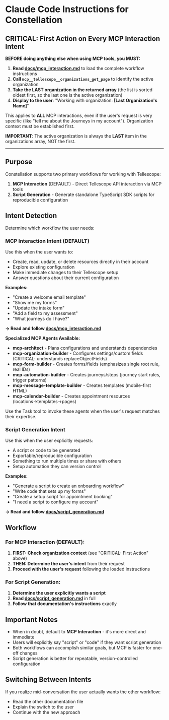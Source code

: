 # Claude Code Instructions for Constellation

## CRITICAL: First Action on Every MCP Interaction Intent

**BEFORE doing anything else when using MCP tools, you MUST:**

1. **Read [docs/mcp_interaction.md](docs/mcp_interaction.md)** to load the complete workflow instructions
2. **Call `mcp__tellescope__organizations_get_page`** to identify the active organization
3. **Take the LAST organization in the returned array** (the list is sorted oldest first, so the last one is the active organization)
4. **Display to the user**: "Working with organization: **[Last Organization's Name]**"

This applies to **ALL** MCP interactions, even if the user's request is very specific (like "tell me about the Journeys in my account"). Organization context must be established first.

**IMPORTANT**: The active organization is always the **LAST** item in the organizations array, NOT the first.

---

## Purpose

Constellation supports two primary workflows for working with Tellescope:

1. **MCP Interaction** (DEFAULT) - Direct Tellescope API interaction via MCP tools
2. **Script Generation** - Generate standalone TypeScript SDK scripts for reproducible configuration

## Intent Detection

Determine which workflow the user needs:

### MCP Interaction Intent (DEFAULT)

Use this when the user wants to:
- Create, read, update, or delete resources directly in their account
- Explore existing configuration
- Make immediate changes to their Tellescope setup
- Answer questions about their current configuration

**Examples:**
- "Create a welcome email template"
- "Show me my forms"
- "Update the intake form"
- "Add a field to my assessment"
- "What journeys do I have?"

**→ Read and follow [docs/mcp_interaction.md](docs/mcp_interaction.md)**

**Specialized MCP Agents Available:**
- **mcp-architect** - Plans configurations and understands dependencies
- **mcp-organization-builder** - Configures settings/custom fields (CRITICAL: understands replaceObjectFields)
- **mcp-form-builder** - Creates forms/fields (emphasizes single root rule, real IDs)
- **mcp-automation-builder** - Creates journeys/steps (journey start rules, trigger patterns)
- **mcp-message-template-builder** - Creates templates (mobile-first HTML)
- **mcp-calendar-builder** - Creates appointment resources (locations→templates→pages)

Use the Task tool to invoke these agents when the user's request matches their expertise.

### Script Generation Intent

Use this when the user explicitly requests:
- A script or code to be generated
- Exportable/reproducible configuration
- Something to run multiple times or share with others
- Setup automation they can version control

**Examples:**
- "Generate a script to create an onboarding workflow"
- "Write code that sets up my forms"
- "Create a setup script for appointment booking"
- "I need a script to configure my account"

**→ Read and follow [docs/script_generation.md](docs/script_generation.md)**

## Workflow

### For MCP Interaction (DEFAULT):

1. **FIRST: Check organization context** (see "CRITICAL: First Action" above)
2. **THEN: Determine the user's intent** from their request
3. **Proceed with the user's request** following the loaded instructions

### For Script Generation:

1. **Determine the user explicitly wants a script**
2. **Read [docs/script_generation.md](docs/script_generation.md)** in full
3. **Follow that documentation's instructions** exactly

## Important Notes

- When in doubt, default to **MCP Interaction** - it's more direct and immediate
- Users will explicitly say "script" or "code" if they want script generation
- Both workflows can accomplish similar goals, but MCP is faster for one-off changes
- Script generation is better for repeatable, version-controlled configuration

## Switching Between Intents

If you realize mid-conversation the user actually wants the other workflow:
- Read the other documentation file
- Explain the switch to the user
- Continue with the new approach
